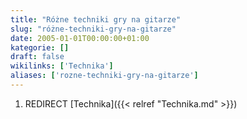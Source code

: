 ```yaml
---
title: "Różne techniki gry na gitarze"
slug: "różne-techniki-gry-na-gitarze"
date: 2005-01-01T00:00:00+01:00
kategorie: []
draft: false
wikilinks: ['Technika']
aliases: ['rozne-techniki-gry-na-gitarze']
---
```

1.  REDIRECT [Technika]({{< relref "Technika.md" >}})